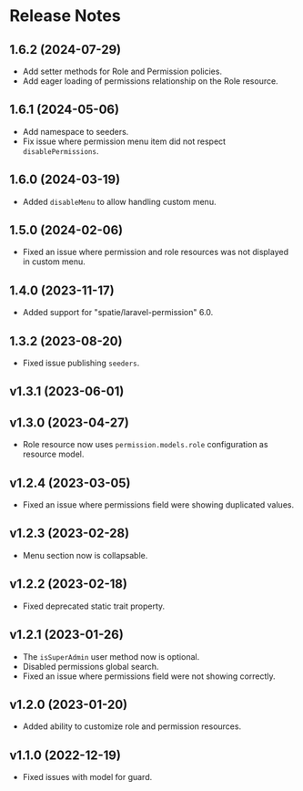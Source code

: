 # Release Notes

## 1.6.2 (2024-07-29)

- Add setter methods for Role and Permission policies.
- Add eager loading of permissions relationship on the Role resource.

## 1.6.1 (2024-05-06)

- Add namespace to seeders.
- Fix issue where permission menu item did not respect `disablePermissions`.

## 1.6.0 (2024-03-19)

- Added `disableMenu` to allow handling custom menu.

## 1.5.0 (2024-02-06)

- Fixed an issue where permission and role resources was not displayed in custom menu.

## 1.4.0 (2023-11-17)

- Added support for "spatie/laravel-permission" 6.0.

## 1.3.2 (2023-08-20)

- Fixed issue publishing `seeders`.

## v1.3.1 (2023-06-01)

## v1.3.0 (2023-04-27)

- Role resource now uses `permission.models.role` configuration as resource model.

## v1.2.4 (2023-03-05)

- Fixed an issue where permissions field were showing duplicated values.

## v1.2.3 (2023-02-28)

- Menu section now is collapsable.

## v1.2.2 (2023-02-18)

- Fixed deprecated static trait property.

## v1.2.1 (2023-01-26)

- The `isSuperAdmin` user method now is optional.
- Disabled permissions global search.
- Fixed an issue where permissions field were not showing correctly.

## v1.2.0 (2023-01-20)

- Added ability to customize role and permission resources.

## v1.1.0 (2022-12-19)

- Fixed issues with model for guard.
